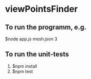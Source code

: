 # viewPointsFinder

## To run the programm, e.g.
$node app.js mesh.json 3

## To run the unit-tests
1. $npm install
2. $npm test
